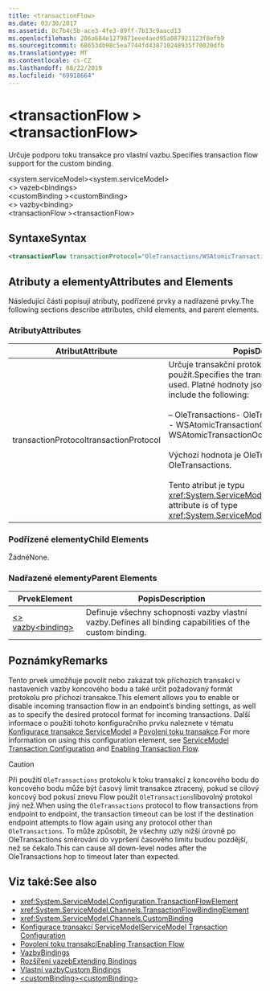 ```yaml
---
title: <transactionFlow>
ms.date: 03/30/2017
ms.assetid: 8c7b4c5b-ace3-4fe3-89ff-7b13c9aacd13
ms.openlocfilehash: 206a684e1279871eee4aed95a087921123f8efb9
ms.sourcegitcommit: 68653db98c5ea7744fd438710248935f70020dfb
ms.translationtype: MT
ms.contentlocale: cs-CZ
ms.lasthandoff: 08/22/2019
ms.locfileid: "69918664"
---
```

# <a name="transactionflow"></a><span data-ttu-id="9ec12-101">\<transactionFlow ></span><span class="sxs-lookup"><span data-stu-id="9ec12-101">\<transactionFlow></span></span>
<span data-ttu-id="9ec12-102">Určuje podporu toku transakce pro vlastní vazbu.</span><span class="sxs-lookup"><span data-stu-id="9ec12-102">Specifies transaction flow support for the custom binding.</span></span>  
  
 <span data-ttu-id="9ec12-103">\<system.serviceModel></span><span class="sxs-lookup"><span data-stu-id="9ec12-103">\<system.serviceModel></span></span>  
<span data-ttu-id="9ec12-104">\<> vazeb</span><span class="sxs-lookup"><span data-stu-id="9ec12-104">\<bindings></span></span>  
<span data-ttu-id="9ec12-105">\<customBinding ></span><span class="sxs-lookup"><span data-stu-id="9ec12-105">\<customBinding></span></span>  
<span data-ttu-id="9ec12-106">\<> vazby</span><span class="sxs-lookup"><span data-stu-id="9ec12-106">\<binding></span></span>  
<span data-ttu-id="9ec12-107">\<transactionFlow ></span><span class="sxs-lookup"><span data-stu-id="9ec12-107">\<transactionFlow></span></span>  
  
## <a name="syntax"></a><span data-ttu-id="9ec12-108">Syntaxe</span><span class="sxs-lookup"><span data-stu-id="9ec12-108">Syntax</span></span>  
  
```xml  
<transactionFlow transactionProtocol="OleTransactions/WSAtomicTransactionOctober2004" />
```  
  
## <a name="attributes-and-elements"></a><span data-ttu-id="9ec12-109">Atributy a elementy</span><span class="sxs-lookup"><span data-stu-id="9ec12-109">Attributes and Elements</span></span>  
 <span data-ttu-id="9ec12-110">Následující části popisují atributy, podřízené prvky a nadřazené prvky.</span><span class="sxs-lookup"><span data-stu-id="9ec12-110">The following sections describe attributes, child elements, and parent elements.</span></span>  
  
### <a name="attributes"></a><span data-ttu-id="9ec12-111">Atributy</span><span class="sxs-lookup"><span data-stu-id="9ec12-111">Attributes</span></span>  
  
|<span data-ttu-id="9ec12-112">Atribut</span><span class="sxs-lookup"><span data-stu-id="9ec12-112">Attribute</span></span>|<span data-ttu-id="9ec12-113">Popis</span><span class="sxs-lookup"><span data-stu-id="9ec12-113">Description</span></span>|  
|---------------|-----------------|  
|<span data-ttu-id="9ec12-114">transactionProtocol</span><span class="sxs-lookup"><span data-stu-id="9ec12-114">transactionProtocol</span></span>|<span data-ttu-id="9ec12-115">Určuje transakční protokol, který se má použít.</span><span class="sxs-lookup"><span data-stu-id="9ec12-115">Specifies the transaction protocol to be used.</span></span> <span data-ttu-id="9ec12-116">Platné hodnoty jsou následující:</span><span class="sxs-lookup"><span data-stu-id="9ec12-116">Valid values include the following:</span></span><br /><br /> <span data-ttu-id="9ec12-117">– OleTransactions</span><span class="sxs-lookup"><span data-stu-id="9ec12-117">-   OleTransactions</span></span><br /><span data-ttu-id="9ec12-118">- WSAtomicTransactionOctober2004</span><span class="sxs-lookup"><span data-stu-id="9ec12-118">-   WSAtomicTransactionOctober2004</span></span><br /><br /> <span data-ttu-id="9ec12-119">Výchozí hodnota je OleTransactions.</span><span class="sxs-lookup"><span data-stu-id="9ec12-119">The default is OleTransactions.</span></span><br /><br /> <span data-ttu-id="9ec12-120">Tento atribut je typu <xref:System.ServiceModel.TransactionProtocol>.</span><span class="sxs-lookup"><span data-stu-id="9ec12-120">This attribute is of type <xref:System.ServiceModel.TransactionProtocol>.</span></span>|  
  
### <a name="child-elements"></a><span data-ttu-id="9ec12-121">Podřízené elementy</span><span class="sxs-lookup"><span data-stu-id="9ec12-121">Child Elements</span></span>  
 <span data-ttu-id="9ec12-122">Žádné</span><span class="sxs-lookup"><span data-stu-id="9ec12-122">None.</span></span>  
  
### <a name="parent-elements"></a><span data-ttu-id="9ec12-123">Nadřazené elementy</span><span class="sxs-lookup"><span data-stu-id="9ec12-123">Parent Elements</span></span>  
  
|<span data-ttu-id="9ec12-124">Prvek</span><span class="sxs-lookup"><span data-stu-id="9ec12-124">Element</span></span>|<span data-ttu-id="9ec12-125">Popis</span><span class="sxs-lookup"><span data-stu-id="9ec12-125">Description</span></span>|  
|-------------|-----------------|  
|[<span data-ttu-id="9ec12-126">\<> vazby</span><span class="sxs-lookup"><span data-stu-id="9ec12-126">\<binding></span></span>](../../../misc/binding.md)|<span data-ttu-id="9ec12-127">Definuje všechny schopnosti vazby vlastní vazby.</span><span class="sxs-lookup"><span data-stu-id="9ec12-127">Defines all binding capabilities of the custom binding.</span></span>|  
  
## <a name="remarks"></a><span data-ttu-id="9ec12-128">Poznámky</span><span class="sxs-lookup"><span data-stu-id="9ec12-128">Remarks</span></span>  
 <span data-ttu-id="9ec12-129">Tento prvek umožňuje povolit nebo zakázat tok příchozích transakcí v nastaveních vazby koncového bodu a také určit požadovaný formát protokolu pro příchozí transakce.</span><span class="sxs-lookup"><span data-stu-id="9ec12-129">This element allows you to enable or disable incoming transaction flow in an endpoint’s binding settings, as well as to specify the desired protocol format for incoming transactions.</span></span> <span data-ttu-id="9ec12-130">Další informace o použití tohoto konfiguračního prvku naleznete v tématu [Konfigurace transakce ServiceModel](../../../wcf/feature-details/servicemodel-transaction-configuration.md) a [Povolení toku transakce](../../../wcf/feature-details/enabling-transaction-flow.md).</span><span class="sxs-lookup"><span data-stu-id="9ec12-130">For more information on using this configuration element, see [ServiceModel Transaction Configuration](../../../wcf/feature-details/servicemodel-transaction-configuration.md) and [Enabling Transaction Flow](../../../wcf/feature-details/enabling-transaction-flow.md).</span></span>  
  
> [!CAUTION]
>  <span data-ttu-id="9ec12-131">Při použití `OleTransactions` protokolu k toku transakcí z koncového bodu do koncového bodu může být časový limit transakce ztracený, pokud se cílový koncový bod pokusí znovu Flow použít `OleTransactions`libovolný protokol jiný než.</span><span class="sxs-lookup"><span data-stu-id="9ec12-131">When using the `OleTransactions` protocol to flow transactions from endpoint to endpoint, the transaction timeout can be lost if the destination endpoint attempts to flow again using any protocol other than `OleTransactions`.</span></span> <span data-ttu-id="9ec12-132">To může způsobit, že všechny uzly nižší úrovně po OleTransactions směrování do vypršení časového limitu budou pozdější, než se čekalo.</span><span class="sxs-lookup"><span data-stu-id="9ec12-132">This can cause all down-level nodes after the OleTransactions hop to timeout later than expected.</span></span>  
  
## <a name="see-also"></a><span data-ttu-id="9ec12-133">Viz také:</span><span class="sxs-lookup"><span data-stu-id="9ec12-133">See also</span></span>

- <xref:System.ServiceModel.Configuration.TransactionFlowElement>
- <xref:System.ServiceModel.Channels.TransactionFlowBindingElement>
- <xref:System.ServiceModel.Channels.CustomBinding>
- [<span data-ttu-id="9ec12-134">Konfigurace transakcí ServiceModel</span><span class="sxs-lookup"><span data-stu-id="9ec12-134">ServiceModel Transaction Configuration</span></span>](../../../wcf/feature-details/servicemodel-transaction-configuration.md)
- [<span data-ttu-id="9ec12-135">Povolení toku transakcí</span><span class="sxs-lookup"><span data-stu-id="9ec12-135">Enabling Transaction Flow</span></span>](../../../wcf/feature-details/enabling-transaction-flow.md)
- [<span data-ttu-id="9ec12-136">Vazby</span><span class="sxs-lookup"><span data-stu-id="9ec12-136">Bindings</span></span>](../../../wcf/bindings.md)
- [<span data-ttu-id="9ec12-137">Rozšíření vazeb</span><span class="sxs-lookup"><span data-stu-id="9ec12-137">Extending Bindings</span></span>](../../../wcf/extending/extending-bindings.md)
- [<span data-ttu-id="9ec12-138">Vlastní vazby</span><span class="sxs-lookup"><span data-stu-id="9ec12-138">Custom Bindings</span></span>](../../../wcf/extending/custom-bindings.md)
- [<span data-ttu-id="9ec12-139">\<customBinding></span><span class="sxs-lookup"><span data-stu-id="9ec12-139">\<customBinding></span></span>](custombinding.md)
